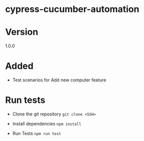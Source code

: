 # cypress-cucumber-automation

# Version
1.0.0

# Added
- Test scenarios for Add new computer feature

# Run tests
- Clone the git repository
`git clone <SSH>`

- Install dependencies
`npm install`

- Run Tests
`npm run test`
